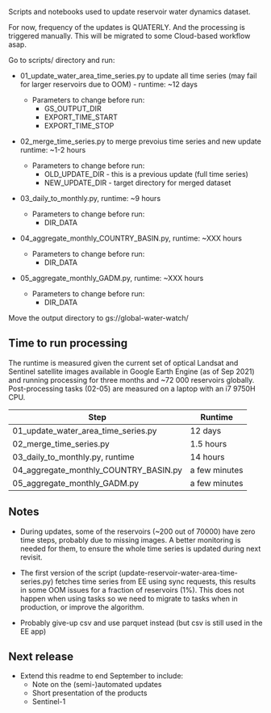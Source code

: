 Scripts and notebooks used to update reservoir water dynamics dataset.

For now, frequency of the updates is QUATERLY. And the processing is triggered manually. This will be migrated to some Cloud-based workflow asap.

Go to scripts/ directory and run:

* 01_update_water_area_time_series.py to update all time series (may fail for larger reservoirs due to OOM) - runtime: ~12 days

  * Parameters to change before run:
     * GS_OUTPUT_DIR
     * EXPORT_TIME_START
     * EXPORT_TIME_STOP

* 02_merge_time_series.py to merge prevoius time series and new update runtime: ~1-2 hours
  * Parameters to change before run:
     * OLD_UPDATE_DIR - this is a previous update (full time series) 
     * NEW_UPDATE_DIR - target directory for merged dataset

* 03_daily_to_monthly.py, runtime: ~9 hours
  * Parameters to change before run:
     * DIR_DATA

* 04_aggregate_monthly_COUNTRY_BASIN.py, runtime: ~XXX hours
  * Parameters to change before run:
     * DIR_DATA

* 05_aggregate_monthly_GADM.py, runtime: ~XXX hours
  * Parameters to change before run:
     * DIR_DATA

Move the output directory to gs://global-water-watch/

## Time to run processing

The runtime is measured given the current set of optical Landsat and Sentinel satellite images available in Google Earth Engine (as of Sep 2021) and running processing for three months and ~72 000 reservoirs globally. Post-processing tasks (02-05) are measured on a laptop with an i7 9750H CPU.

| Step                                  | Runtime        |
|---------------------------------------|----------------|
| 01_update_water_area_time_series.py   | 12 days        |
| 02_merge_time_series.py               | 1.5 hours      |
| 03_daily_to_monthly.py, runtime       | 14 hours       |
| 04_aggregate_monthly_COUNTRY_BASIN.py | a few minutes  |
| 05_aggregate_monthly_GADM.py          | a few minutes  |

## Notes

* During updates, some of the reservoirs (~200 out of 70000) have zero time steps, probably due to missing images. A better monitoring is needed for them, to ensure the whole time series is updated during next revisit.

* The first version of the script (update-reservoir-water-area-time-series.py) fetches time series from EE using sync requests, this results in some OOM issues for a fraction of reservoirs (1%). This does not happen when using tasks so we need to migrate to tasks when in production, or improve the algorithm.

* Probably give-up csv and use parquet instead (but csv is still used in the EE app)

## Next release

* Extend this readme to end September to include:
     * Note on the (semi-)automated updates
     * Short presentation of the products
     * Sentinel-1